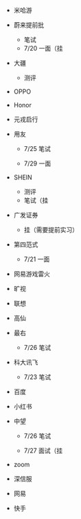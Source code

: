 * 米哈游

* 蔚来提前批

  * 笔试
  * 7/20 一面（挂

* 大疆

  * 测评

* OPPO

* Honor

* 元戎启行

* 用友
  * 7/25 笔试

  * 7/29 一面

* SHEIN

  * 测评
  * 笔试（挂

* 广发证券

  * 挂（需要提前实习）

* 第四范式

  * 7/21 一面

* 网易游戏雷火

* 旷视

* 联想

* 高仙

* 最右
  * 7/26 笔试

* 科大讯飞
  * 7/23 笔试

* 百度

* 小红书

* 中望
  * 7/26 笔试

  * 7/27 面试（挂

* zoom

* 深信服

* 网易

* 快手